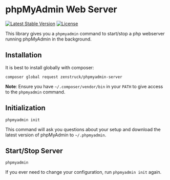 # phpMyAdmin Web Server

[![Latest Stable Version](http://img.shields.io/packagist/v/zenstruck/phpmyadmin-server.svg?style=flat-square)](https://packagist.org/packages/zenstruck/phpmyadmin-server)
[![License](http://img.shields.io/packagist/l/zenstruck/phpmyadmin-server.svg?style=flat-square)](https://packagist.org/packages/zenstruck/phpmyadmin-server)

This library gives you a `phpmyadmin` command to start/stop a php webserver running phpMyAdmin
in the background.

## Installation

It is best to install globally with composer:

```
composer global request zenstruck/phpmyadmin-server
```

**Note**: Ensure you have `~/.composer/vendor/bin` in your `PATH` to give access to the `phpmyadmin`
command.

## Initialization

```
phpmyadmin init
```

This command will ask you questions about your setup and download the latest version of phpMyAdmin
to `~/.phpmyadmin`.

## Start/Stop Server

```
phpmyadmin
```

If you ever need to change your configuration, run `phpmyadmin init` again.
